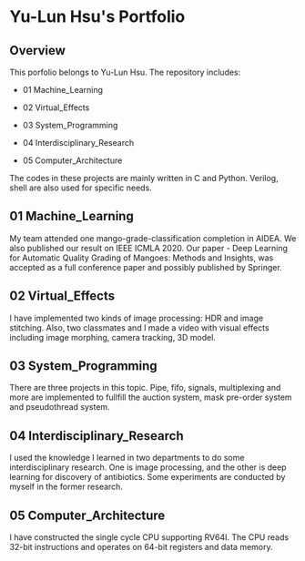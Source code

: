 # Yu-Lun Hsu's Portfolio
## Overview
This porfolio belongs to Yu-Lun Hsu. The repository includes:

 * 01 Machine_Learning

 * 02 Virtual_Effects

 * 03 System_Programming

 * 04 Interdisciplinary_Research
 * 05 Computer_Architecture

The codes in these projects are mainly written in C and Python. Verilog, shell are also used for specific needs.



## 01 Machine_Learning
My team attended one mango-grade-classification completion in AIDEA. We also published our result on IEEE ICMLA 2020. Our paper - Deep Learning for Automatic Quality Grading of Mangoes: Methods and Insights, was accepted as a full conference paper and possibly published by Springer.

## 02 Virtual_Effects
I have implemented two kinds of image processing: HDR and image stitching. Also, two classmates and I made a video with visual effects including image morphing, camera tracking, 3D model.
## 03 System_Programming
There are three projects in this topic. Pipe, fifo, signals, multiplexing and more are implemented to fullfill the auction system, mask pre-order system and pseudothread system.
## 04 Interdisciplinary_Research
I used the knowledge I learned in two departments to do some interdisciplinary research. One is image processing, and the other is deep learning for discovery of antibiotics. Some experiments are conducted by myself in the former research.
## 05 Computer_Architecture
I have constructed the single cycle CPU supporting RV64I. The CPU reads 32-bit instructions and operates on 64-bit registers and data memory.
